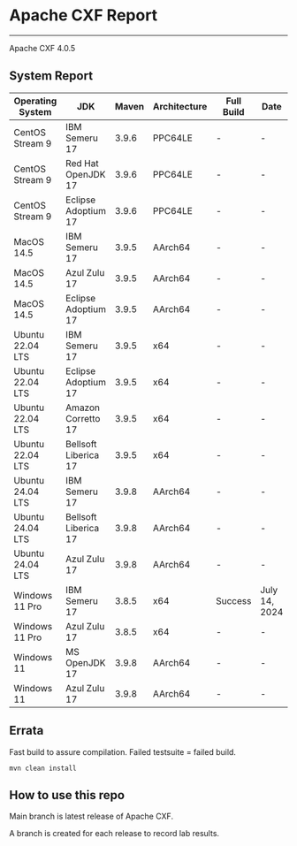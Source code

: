 # Apache CXF Report
--- 

Apache CXF 4.0.5

## System Report

| Operating System    | JDK       | Maven | Architecture | Full Build | Date  |
|---------------------|-----------|-------|--------------|------------|-------|
| CentOS Stream 9     | IBM Semeru 17  | 3.9.6 | PPC64LE      | - | - |
| CentOS Stream 9     | Red Hat OpenJDK 17  | 3.9.6 | PPC64LE      | - | - |
| CentOS Stream 9     | Eclipse Adoptium 17  | 3.9.6 | PPC64LE      | - | - |
| MacOS 14.5          | IBM Semeru 17  | 3.9.5 | AArch64      | - | - |
| MacOS 14.5          | Azul Zulu 17  | 3.9.5 | AArch64      | - | - |
| MacOS 14.5          | Eclipse Adoptium 17  | 3.9.5 | AArch64      | - | - |
| Ubuntu 22.04 LTS    | IBM Semeru 17  | 3.9.5 | x64      | - | - |
| Ubuntu 22.04 LTS    | Eclipse Adoptium 17  | 3.9.5 | x64      | - | - |
| Ubuntu 22.04 LTS    | Amazon Corretto 17  | 3.9.5 | x64      | - | - |
| Ubuntu 22.04 LTS    | Bellsoft Liberica 17  | 3.9.5 | x64      | - | - |
| Ubuntu 24.04 LTS    | IBM Semeru 17  | 3.9.8 | AArch64      | - | - |
| Ubuntu 24.04 LTS    | Bellsoft Liberica 17  | 3.9.8 | AArch64      | - | - |
| Ubuntu 24.04 LTS    | Azul Zulu 17  | 3.9.8 | AArch64      | - | - |
| Windows 11 Pro      | IBM Semeru 17  | 3.8.5 | x64      | Success | July 14, 2024 |
| Windows 11 Pro      | Azul Zulu 17  | 3.8.5 | x64      | - | - |
| Windows 11       | MS OpenJDK 17  | 3.9.8 | AArch64      | - | - |
| Windows 11       | Azul Zulu 17  | 3.9.8 | AArch64      | - | - |



## Errata


Fast build to assure compilation. Failed testsuite = failed build.
```
mvn clean install
```

## How to use this repo

Main branch is latest release of Apache CXF.

A branch is created for each release to record lab results.

